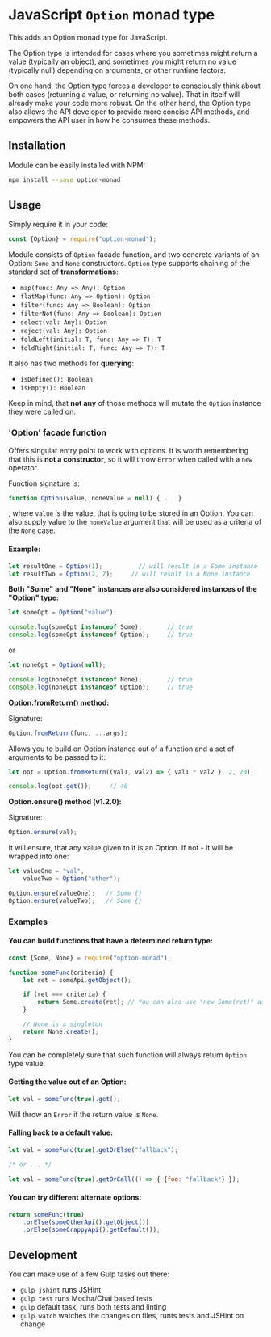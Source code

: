 # JavaScript `Option` monad type

This adds an Option monad type for JavaScript.

The Option type is intended for cases where you sometimes might return a value (typically an object), and sometimes you might return no value (typically null) depending on arguments, or other runtime factors.

On one hand, the Option type forces a developer to consciously think about both cases (returning a value, or returning no value). That in itself will already make your code more robust. On the other hand, the Option type also allows the API developer to provide more concise API methods, and empowers the API user in how he consumes these methods.

## Installation

Module can be easily installed with NPM:
```bash
npm install --save option-monad
```

## Usage

Simply require it in your code:
```javascript
const {Option} = require("option-monad");
```

Module consists of `Option` facade function, and two concrete variants of an Option: `Some` and `None` constructors.
`Option` type supports chaining of the standard set of **transformations**:
* `map(func: Any => Any): Option`
* `flatMap(func: Any => Option): Option`
* `filter(func: Any => Boolean): Option`
* `filterNot(func: Any => Boolean): Option`
* `select(val: Any): Option`
* `reject(val: Any): Option`
* `foldLeft(initial: T, func: Any => T): T`
* `foldRight(initial: T, func: Any => T): T`

It also has two methods for **querying**:
* `isDefined(): Boolean`
* `isEmpty(): Boolean`

Keep in mind, that **not any** of those methods will mutate the `Option` instance they were called on.

### 'Option' facade function

Offers singular entry point to work with options. It is worth remembering that this is **not a constructor**, so it will throw `Error` when called with a `new` operator.

Function signature is:
```javascript
function Option(value, noneValue = null) { ... }
```

, where `value` is the value, that is going to be stored in an Option. You can also supply value to the `noneValue` argument that will be used as a criteria of the `None` case.

#### Example:
```javascript
let resultOne = Option(1);          // will result in a Some instance
let resultTwo = Option(2, 2);     // will result in a None instance
```

**Both "Some" and "None" instances are also considered instances of the "Option" type:**
```javascript
let someOpt = Option("value");

console.log(someOpt instanceof Some);       // true
console.log(someOpt instanceof Option);     // true
```

or

```javascript
let noneOpt = Option(null);

console.log(noneOpt instanceof None);       // true
console.log(noneOpt instanceof Option);     // true
```

**Option.fromReturn() method:**

Signature:
```javascript
Option.fromReturn(func, ...args);
```

Allows you to build on Option instance out of a function and a set of arguments to be passed to it:
```javascript
let opt = Option.fromReturn((val1, val2) => { val1 * val2 }, 2, 20);

console.log(opt.get());     // 40
```

**Option.ensure() method (v1.2.0):**

Signature:
```javascript
Option.ensure(val);
```

It will ensure, that any value given to it is an Option. If not - it will be wrapped into one:
```javascript
let valueOne = "val",
    valueTwo = Option("other");

Option.ensure(valueOne);   // Some {}
Option.ensure(valueTwo);   // Some {}
```

### Examples

#### You can build functions that have a determined return type:

```javascript
const {Some, None} = require("option-monad");

function someFunc(criteria) {
    let ret = someApi.getObject();

    if (ret === criteria) {
        return Some.create(ret); // You can also use "new Some(ret)" as well
    }

    // None is a singleton
    return None.create();
}
```
You can be completely sure that such function will always return `Option` type value.

#### Getting the value out of an Option:

```javascript
let val = someFunc(true).get();
```
Will throw an `Error` if the return value is `None`.

#### Falling back to a default value:

```javascript
let val = someFunc(true).getOrElse("fallback");

/* or ... */

let val = someFunc(true).getOrCall(() => { {foo: "fallback"} });
```

#### You can try different alternate options:

```javascript
return someFunc(true)
    .orElse(someOtherApi().getObject())
    .orElse(someCrappyApi().getDefault());
```

## Development

You can make use of a few Gulp tasks out there:
* `gulp jshint` runs JSHint
* `gulp test` runs Mocha/Chai based tests
* `gulp` default task, runs both tests and linting
* `gulp watch` watches the changes on files, runts tests and JSHint on change
